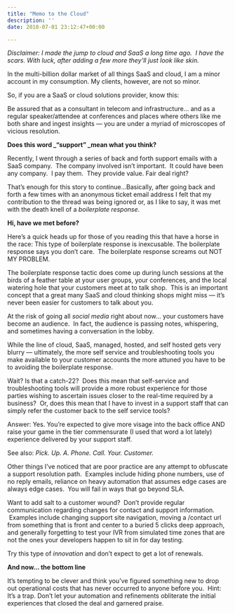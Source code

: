 ```yaml
---
title: "Memo to the Cloud"
description: ''
date: 2010-07-01 23:12:47+00:00

---
```


*Disclaimer: I made the jump to cloud and SaaS a long time ago.  I have the scars. With luck, after adding a few more they’ll just look like skin.*

In the multi-billion dollar market of all things SaaS and cloud, I am a minor account in my consumption. My clients, however, are not so minor.

So, if you are a SaaS or cloud solutions provider, know this:

Be assured that as a consultant in telecom and infrastructure… and as a regular speaker/attendee at conferences and places where others like me both share and ingest insights — you are under a myriad of microscopes of vicious resolution.

**Does this word \_“support” \_mean what you think?**

Recently, I went through a series of back and forth support emails with a SaaS company.  The company involved isn’t important.  It could have been any company.  I pay them.  They provide value. Fair deal right?

That’s enough for this story to continue…Basically, after going back and forth a few times with an anonymous ticket email address I felt that my contribution to the thread was being ignored or, as I like to say, it was met with the death knell of a *boilerplate response*.

**Hi, have we met before?**

Here’s a quick heads up for those of you reading this that have a horse in the race: This type of boilerplate response is inexcusable. The boilerplate response says you don’t care.  The boilerplate response screams out NOT MY PROBLEM.

The boilerplate response tactic does come up during lunch sessions at the birds of a feather table at your user groups, your conferences, and the local watering hole that your customers meet at to talk shop.  This is an important concept that a great many SaaS and cloud thinking shops might miss — it’s never been easier for customers to talk about you.

At the risk of going all *social media* right about now… your customers have become an audience.  In fact, the audience is passing notes, whispering, and sometimes having a conversation in the lobby.

While the line of cloud, SaaS, managed, hosted, and self hosted gets very blurry — ultimately, the more self service and troubleshooting tools you make available to your customer accounts the more attuned you have to be to avoiding the boilerplate response.

Wait? Is that a catch-22?  Does this mean that self-service and troubleshooting tools will provide a more robust experience for those parties wishing to ascertain issues closer to the real-time required by a business?  Or, does this mean that I have to invest in a support staff that can simply refer the customer back to the self service tools?

Answer: Yes. You’re expected to give more visage into the back office AND raise your game in the tier commensurate (I used that word a lot lately) experience delivered by your support staff.

See also: *Pick. Up. A. Phone. Call. Your. Customer.*

Other things I’ve noticed that are poor practice are any attempt to obfuscate a support resolution path.  Examples include hiding phone numbers, use of no reply emails, reliance on heavy automation that assumes edge cases are always edge cases.  You will fail in ways that go beyond SLA.

Want to add salt to a customer wound?  Don’t provide regular communication regarding changes for contact and support information.  Examples include changing support site navigation, moving a /contact url from something that is front and center to a buried 5 clicks deep approach, and generally forgetting to test your IVR from simulated time zones that are not the ones your developers happen to sit in for day testing.

Try this type of *innovation* and don’t expect to get a lot of renewals.

**And now… the bottom line**

It’s tempting to be clever and think you’ve figured something new to drop out operational costs that has never occurred to anyone before you.  Hint: It’s a trap. Don’t let your automation and refinements obliterate the initial experiences that closed the deal and garnered praise.

